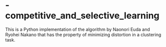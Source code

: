 # -competitive_and_selective_learning
This is a Python implementation of the algorithm by Naonori Euda and Ryohei Nakano that has the property of minimizing distortion in a clustering task.
